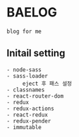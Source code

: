 # BAELOG

    blog for me

## Initail setting

    - node-sass
    - sass-loader
         eject 후 패스 설정
    - classnames
    - react-router-dom
    - redux
    - redux-actions
    - react-redux
    - redux-pender
    - immutable
